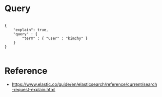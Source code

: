 # Query

<pre>
<code>
{
    "explain": true,
    "query" : {
        "term" : { "user" : "kimchy" }
    }
}
</code>
</pre>

# Reference

 - https://www.elastic.co/guide/en/elasticsearch/reference/current/search-request-explain.html